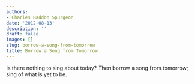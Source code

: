 ```yaml
---
authors:
- Charles Haddon Spurgeon
date: '2012-08-13'
description: ''
draft: false
images: []
slug: borrow-a-song-from-tomorrow
title: Borrow a Song from Tomorrow
---
```


Is there nothing to sing about today? Then borrow a song from tomorrow; sing of what is yet to be.